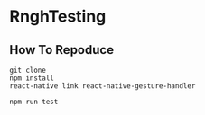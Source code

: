# RnghTesting

## How To Repoduce

```
git clone
npm install
react-native link react-native-gesture-handler
```

```
npm run test
```

